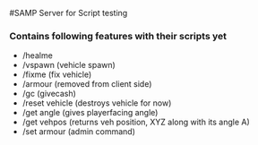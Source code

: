 #SAMP Server for Script testing

### Contains following features with their scripts yet

* /healme
* /vspawn (vehicle spawn)
* /fixme (fix vehicle)
* /armour (removed from client side)
* /gc (givecash)
* /reset vehicle (destroys vehicle for now)
* /get angle (gives playerfacing angle)
* /get vehpos (returns veh position, XYZ along with its angle A)
* /set armour (admin command)